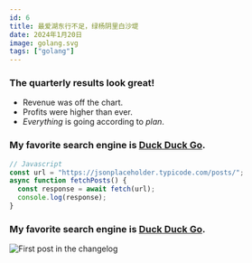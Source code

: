 ```yaml
---
id: 6
title: 最爱湖东行不足，绿杨阴里白沙堤
date: 2024年1月20日
image: golang.svg
tags: ["golang"]
---
```





### The quarterly results look great!

 - Revenue was off the chart.
 - Profits were higher than ever.
 - *Everything* is going according to *plan*.


### My favorite search engine is [Duck Duck Go](https://duckduckgo.com).



```js
// Javascript
const url = "https://jsonplaceholder.typicode.com/posts/";
async function fetchPosts() {
  const response = await fetch(url);
  console.log(response);
}
```

### My favorite search engine is [Duck Duck Go](https://duckduckgo.com).

![First post in the changelog](https://www.theaudiodb.com/images/media/album/thumb/hot-fuss-limited-edition-7-inch-box-set-4ddc38e3e1d71.jpg)

